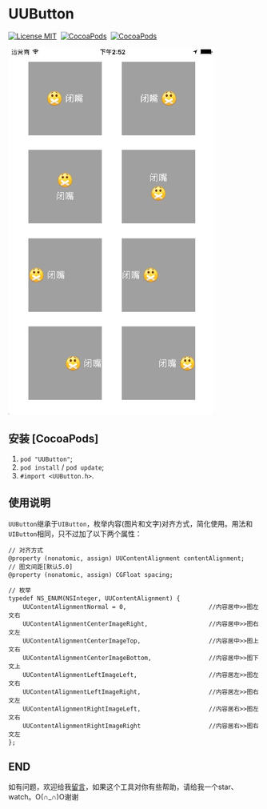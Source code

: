 # UUButton

[![License MIT](https://img.shields.io/badge/license-MIT-green.svg?style=flat)](https://raw.githubusercontent.com/CheeryLau/UUButton/master/LICENSE)&nbsp;
[![CocoaPods](http://img.shields.io/cocoapods/v/UUButton.svg?style=flat)](https://cocoapods.org/pods/UUButton)&nbsp;
[![CocoaPods](http://img.shields.io/cocoapods/p/UUButton.svg?style=flat)](https://cocoapods.org/pods/UUButton)&nbsp;

![UUButton](Screenshot.png)

## 安装 [CocoaPods]

1. `pod "UUButton"`;
2. `pod install` / `pod update`;
3. `#import <UUButton.h>`.

## 使用说明

`UUButton`继承于`UIButton`，枚举内容(图片和文字)对齐方式，简化使用。用法和`UIButton`相同，只不过加了以下两个属性：

```objc
// 对齐方式
@property (nonatomic, assign) UUContentAlignment contentAlignment;
// 图文间距[默认5.0]
@property (nonatomic, assign) CGFloat spacing;
```

```objc
// 枚举
typedef NS_ENUM(NSInteger, UUContentAlignment) {
    UUContentAlignmentNormal = 0,                       //内容居中>>图左文右
    UUContentAlignmentCenterImageRight,                 //内容居中>>图右文左
    UUContentAlignmentCenterImageTop,                   //内容居中>>图上文右
    UUContentAlignmentCenterImageBottom,                //内容居中>>图下文上
    UUContentAlignmentLeftImageLeft,                    //内容居左>>图左文右
    UUContentAlignmentLeftImageRight,                   //内容居左>>图右文左
    UUContentAlignmentRightImageLeft,                   //内容居右>>图左文右
    UUContentAlignmentRightImageRight                   //内容居右>>图右文左
};
```

## END

如有问题，欢迎给我[留言](https://github.com/CheeryLau/UUButton/issues)，如果这个工具对你有些帮助，请给我一个star、watch。O(∩_∩)O谢谢

